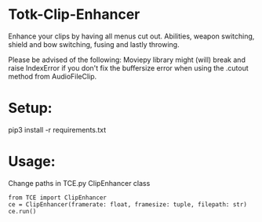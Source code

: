 # Totk-Clip-Enhancer

Enhance your clips by having all menus cut out. Abilities, weapon switching, shield and bow switching, fusing and lastly throwing.

Please be advised of the following:
Moviepy library might (will) break and raise IndexError if you don't fix the buffersize error when using the .cutout method from AudioFileClip.

# Setup:

pip3 install -r requirements.txt

# Usage:
Change paths in TCE.py ClipEnhancer class
```
from TCE import ClipEnhancer
ce = ClipEnhancer(framerate: float, framesize: tuple, filepath: str)
ce.run()
```
